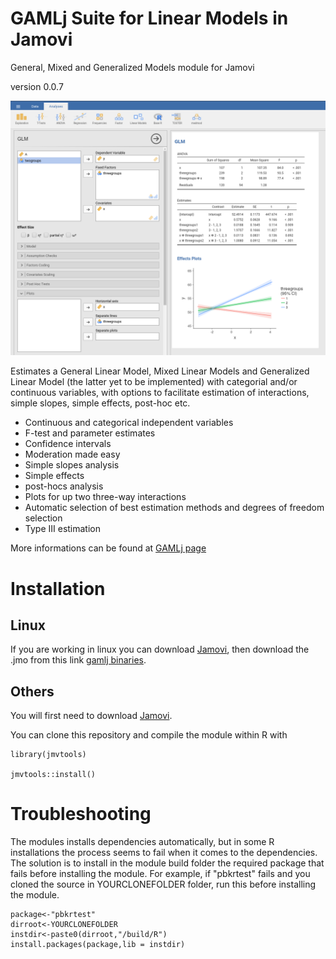 # GAMLj Suite for Linear Models in Jamovi

General, Mixed and Generalized Models module for Jamovi

version 0.0.7

<img src="docs/i1.png" class="img-responsive" alt="">


Estimates a General Linear Model, Mixed Linear Models and Generalized Linear Model (the latter yet to be implemented) with categorial and/or continuous variables, with options to facilitate estimation of interactions, simple slopes, simple effects, post-hoc etc.


* Continuous and categorical independent variables
* F-test and parameter estimates
* Confidence intervals
* Moderation made easy
* Simple slopes analysis
* Simple effects
* post-hocs analysis
* Plots for up two three-way interactions
* Automatic selection of best estimation methods and degrees of freedom selection
* Type III estimation

More informations can be found at [GAMLj page](https://mcfanda.github.io/gamlj/)

# Installation

## Linux

If you are working in linux you can download [Jamovi](https://www.jamovi.org/download.html), then download the .jmo from this link [gamlj binaries](https://github.com/mcfanda/binaries/blob/master/gamlj_linux.jmo).


## Others

You will first need to download [Jamovi](https://www.jamovi.org/download.html). 


You can clone this repository and compile the module within R with 

```
library(jmvtools)

jmvtools::install()

```

# Troubleshooting

The modules installs dependencies automatically, but in some R installations the process seems to fail when it comes to the dependencies. The solution is to install in the module build folder the required package that fails before installing the module. For example, if "pbkrtest" fails and you cloned the source in YOURCLONEFOLDER folder, run this before installing the module.


```
package<-"pbkrtest"
dirroot<-YOURCLONEFOLDER
instdir<-paste0(dirroot,"/build/R")
install.packages(package,lib = instdir)


```


